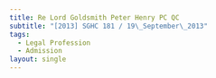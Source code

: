 ```yaml
---
title: Re Lord Goldsmith Peter Henry PC QC
subtitle: "[2013] SGHC 181 / 19\_September\_2013"
tags:
  - Legal Profession
  - Admission
layout: single
---
```


